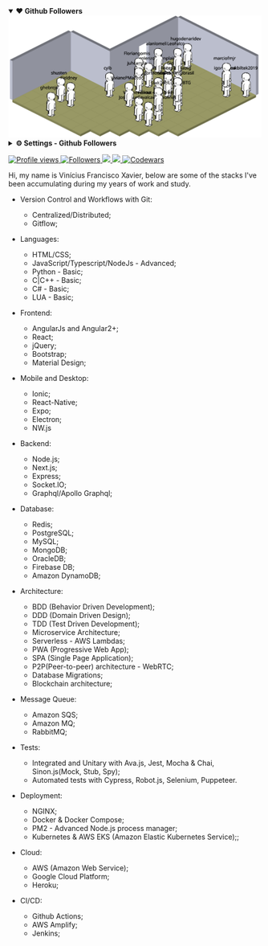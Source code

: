 <details open>	
  <summary><b>❤️ Github Followers</b></summary>
  <div align="center">
    <picture>
      <source media="(max-width: 480px)" srcset="https://raw.githubusercontent.com/ViniciusFXavier/ViniciusFXavier/master/game.svg">
      <img alt="My Github Followers." src="https://raw.githubusercontent.com/ViniciusFXavier/ViniciusFXavier/master/game.svg">
    </picture>
  </div>
  
  <details>	
    <summary><b>⚙️ Settings - Github Followers</b></summary>
    <br />
    <ul>
      <li><b>Update:</b> Every 30 minutes!</li>
    </ul>	
  </details>
</details>

<p align="left">
  <a href="https://github.com/ViniciusFXavier">
    <img src="https://komarev.com/ghpvc/?username=ViniciusFXavier&style=flat-square&color=red" alt="Profile views" />
  </a>
  <a href="https://github.com/ViniciusFXavier?tab=followers">
    <img src="https://img.shields.io/github/followers/ViniciusFXavier?color=red&label=Followers&style=flat-square" alt="Followers" />
  </a>
  <a href="https://steamcommunity.com/id/vfxloco">
    <img src="https://img.shields.io/badge/Steam-ViniciusFX-369?style=flat-square&logo=steam&logoColor=white&color=red" />
  </a>
  <a href="https://www.linkedin.com/in/viniciusfx/?locale=en_US">
    <img src="https://img.shields.io/badge/LinkedIn-Vinícius%20Francisco%20Xavier-369?style=flat-square&logo=linkedin&logoColor=white&color=blue" />
  </a>
  <a target="_blank" rel="noopener noreferrer" href="https://www.codewars.com/users/ViniciusFXavier">
    <img src="https://www.codewars.com/users/ViniciusFXavier/badges/small" alt="Codewars" />
  </a>
</p>

Hi, my name is Vinícius Francisco Xavier, below are some of the stacks I've been accumulating during my years of work and study.

- Version Control and Workflows with Git:
    - Centralized/Distributed;
    - Gitflow;

- Languages:
    - HTML/CSS;
    - JavaScript/Typescript/NodeJs - Advanced;
    - Python - Basic;
    - C|C++ - Basic;
    - C# - Basic;
    - LUA - Basic;

- Frontend:
    - AngularJs and Angular2+;
    - React;
    - jQuery;
    - Bootstrap;
    - Material Design;

- Mobile and Desktop:
    - Ionic;
    - React-Native;
    - Expo;
    - Electron;
    - NW.js

- Backend:
    - Node.js;
    - Next.js;
    - Express;
    - Socket.IO;
    - Graphql/Apollo Graphql;

- Database:
    - Redis;
    - PostgreSQL;
    - MySQL;
    - MongoDB;
    - OracleDB;
    - Firebase DB;
    - Amazon DynamoDB;

- Architecture:
    - BDD (Behavior Driven Development);
    - DDD (Domain Driven Design);
    - TDD (Test Driven Development);
    - Microservice Architecture;
    - Serverless - AWS Lambdas;
    - PWA (Progressive Web App);
    - SPA (Single Page Application);
    - P2P(Peer-to-peer) architecture - WebRTC;
    - Database Migrations;
    - Blockchain architecture;

- Message Queue:
    - Amazon SQS;
    - Amazon MQ;
    - RabbitMQ;

- Tests:
    - Integrated and Unitary with Ava.js, Jest, Mocha & Chai, Sinon.js(Mock, Stub, Spy);
    - Automated tests with Cypress, Robot.js, Selenium, Puppeteer.

- Deployment:
    - NGINX;
    - Docker & Docker Compose;
    - PM2 - Advanced Node.js process manager;
    - Kubernetes & AWS EKS (Amazon Elastic Kubernetes Service);;

- Cloud:
    - AWS (Amazon Web Service);
    - Google Cloud Platform;
    - Heroku;

- CI/CD:
    - Github Actions;
    - AWS Amplify;
    - Jenkins;

